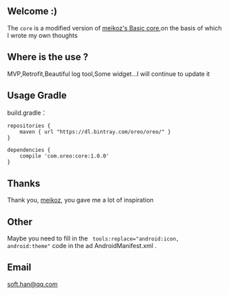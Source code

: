 ## Welcome :)
The ```core``` is a modified version of [meikoz's Basic core](https://github.com/meikoz/Basic),on the basis of which I wrote my own thoughts

## Where is the use ?
MVP,Retrofit,Beautiful log tool,Some widget...I will continue to update it

## Usage Gradle
build.gradle：
```
repositories {
    maven { url "https://dl.bintray.com/oreo/oreo/" }
}

dependencies {
    compile 'com.oreo:core:1.0.0'
}
```
## Thanks
Thank you, [meikoz](https://github.com/meikoz), you gave me a lot of inspiration

## Other
Maybe you need to fill in the ``` tools:replace="android:icon, android:theme"``` code in the ad AndroidManifest.xml <application/>.

## Email
soft.han@qq.com

